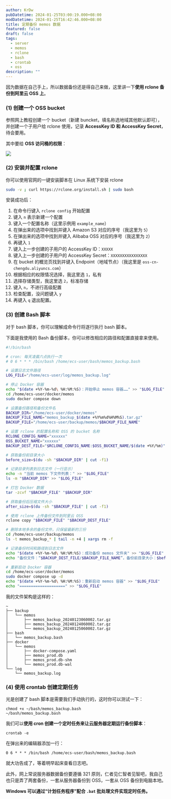 ```yaml
---
author: KrDw
pubDatetime: 2024-01-25T03:00:19.000+08:00
modDatetime: 2024-01-25T16:42:46.000+08:00
title: 定期备份 memos 数据
featured: false
draft: false
tags:
  - server
  - memos
  - rclone
  - bash
  - crontab
  - oss
description: ""
---
```


因为数据在自己手上，所以数据备份还是得自己来做，这里讲一下**使用 rclone 备份到阿里云 OSS 上**。

### (1) 创建一个 OSS bucket

参照网上教程创建一个 bucket（新建 buncket，填名称选地域其他默认即可），并创建一个子用户给 rclone 使用，记录 **AccessKey ID 和 AccessKey Secret**，待会要用。

其中要给 **OSS 访问桶的权限**：

![](https://krdw-memos.oss-cn-chengdu.aliyuncs.com/picgo/202401251632897.png)

### (2) 安装并配置 rclone

你可以使用官网的一键安装脚本在 Linux 系统下安装 rclone

```bash
sudo -v ; curl https://rclone.org/install.sh | sudo bash
```

安装成功后：

1. 在命令行键入 `rclone config` 开始配置
2. 键入 `n` 表示新建一个配置
3. 键入一个配置名称（这里示例用 `example_name`）
4. 在弹出来的选项中找到并键入 Amazon S3 对应的序号（我这里为 `5`）
5. 在弹出来的选项中找到并键入 Alibaba OSS 对应的序号（我这里为 `2`）
6. 再键入 `1`
7. 键入上一步创建的子用户的 AccessKey ID：`XXXXX`
8. 键入上一步创建的子用户的 AccessKey Secret：`XXXXXXXXXXXXXXXX`
9. 在 bucket 的概览页找到并键入 Endpoint（地域节点）（我这里是 `oss-cn-chengdu.aliyuncs.com`）
10. 根据相应的权限情况选择，我这里选 `1`，私有
11. 选择存储类型，我这里选 `2`，标准存储
12. 键入 `n`，不进行高级配置
13. 检查配置，没问题键入 `y`
14. 再键入 `q` 退出配置。

### (3) 创建 Bash 脚本

对于 bash 脚本，你可以理解成命令行将逐行执行 bash 脚本。

下面是我使用的 Bash 备份脚本，你可以修改相应的路径和配置直接拿来使用。

```bash
#!/bin/bash

# cron: 每天凌晨六点执行一次
# 0 6 * * * /bin/bash /home/ecs-user/bash/memos_backup.bash

# 设置日志文件路径
LOG_FILE="/home/ecs-user/log/memos_backup.log"

# 停止 Docker 容器
echo "$(date +%Y-%m-%d\ %H:%M:%S)：开始停止 memos 容器……" >> "$LOG_FILE"
cd /home/ecs-user/docker/memos
sudo docker compose down

# 设置备份路径和备份文件名
BACKUP_DIR="/home/ecs-user/docker/memos"
BACKUP_FILE_NAME="memos_backup_$(date +%Y%m%d%H%M%S).tar.gz"
BACKUP_FILE="/home/ecs-user/backup/memos/$BACKUP_FILE_NAME"

# 设置 rclone 的配置名称和 OSS 的 bucket 名称
RCLONE_CONFIG_NAME="xxxxxx"
OSS_BUCKET_NAME="xxxxxx"
BACKUP_DEST_FILE="$RCLONE_CONFIG_NAME:$OSS_BUCKET_NAME/$(date +%Y/%m)"

# 获取备份前目录大小
before_size=$(du -sh "$BACKUP_DIR" | cut -f1)

# 记录目录列表到日志文件（一行显示）
echo -n "当前 memos 下文件列表：" >> "$LOG_FILE"
ls -m "$BACKUP_DIR" >> "$LOG_FILE"

# 打包 Docker 数据
tar -zcvf "$BACKUP_FILE" "$BACKUP_DIR"

# 获取备份后压缩文件大小
after_size=$(du -sh "$BACKUP_FILE" | cut -f1)

# 使用 rclone 上传备份文件到阿里云 OSS
rclone copy "$BACKUP_FILE" "$BACKUP_DEST_FILE"

# 删除本地多余的备份文件，只保留最新的三份
cd /home/ecs-user/backup/memos
ls -t memos_backup_* | tail -n +4 | xargs rm -f

# 记录备份时间和路径到日志文件
echo "$(date +%Y-%m-%d\ %H:%M:%S)：成功备份 memos 文件夹" >> "$LOG_FILE"
echo "备份文件：“$BACKUP_DEST_FILE/$BACKUP_FILE_NAME”，备份前目录大小：$before_size，备份后压缩文件大小：$after_size" >> "$LOG_FILE"

# 重新启动 Docker 容器
cd /home/ecs-user/docker/memos
sudo docker compose up -d
echo "$(date +%Y-%m-%d\ %H:%M:%S)：重新启动 memos 容器" >> "$LOG_FILE"
echo "====================" >> "$LOG_FILE"
```

我的文件架构是这样的：

```
~
├── backup
│   └── memos
│       ├── memos_backup_20240123060002.tar.gz
│       ├── memos_backup_20240124060002.tar.gz
│       └── memos_backup_20240125060002.tar.gz
├── bash
│   └── memos_backup.bash
├── docker
│   └── memos
│       ├── docker-compose.yaml
│       ├── memos_prod.db
│       ├── memos_prod.db-shm
│       └── memos_prod.db-wal
└── log
    └── memos_backup.log
```

### (4) 使用 crontab 创建定期任务

光是创建了 bash 脚本是需要我们手动执行的，这时你可以测试一下：

```
chmod +x ~/bash/memos_backup.bash
~/bash/memos_backup.bash
```

我们可以**使用 cron 创建一个定时任务来让云服务器定期运行备份脚本**：

```shell
crontab -e
```

在弹出来的编辑器添加一行：

```
0 6 * * * /bin/bash /home/ecs-user/bash/memos_backup.bash
```

就大功告成了，等着明早起床查看日志吧。

此外，网上常说服务器数据备份要遵循 321 原则，仁者见仁智者见智吧，我自己也只是弄了两套备份，一套从服务器备份到 OSS，一套从 OSS 备份到电脑本地。

**Windows 可以通过“计划任务程序”配合 `.bat` 批处理文件实现定时任务。**
